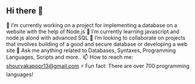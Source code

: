 ## Hi there 👋

🔭 I’m currently working on a project for implementing a database on a website with the help of Node.js
🌱 I’m currently learning javascript and node.js alond with advanced SQL
👯 I’m looking to collaborate on projects that involves building of a good and secure database or developing a web site
💬 Ask me anything related to Databases, Syntaxes, Programming Languages, Scripts and more..
📫 How to reach me: shouryakapoor13@gmail.com
⚡ Fun fact: There are over 700 programming languages!
